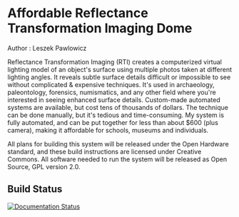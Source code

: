 # Affordable Reflectance Transformation Imaging Dome

Author : Leszek Pawlowicz

Reflectance Transformation Imaging (RTI) creates a computerized virtual lighting model of an object's surface using multiple photos taken at different lighting angles. It reveals subtle surface details difficult or impossible to see without complicated & expensive techniques. It's used in archaeology, paleontology, forensics, numismatics, and any other field where you're interested in seeing enhanced surface details. Custom-made automated systems are available, but cost tens of thousands of dollars. The technique can be done manually, but it's tedious and time-consuming. My system is fully automated, and can be put together for less than about $600 (plus camera), making it affordable for schools, museums and individuals.

All plans for building this system will be released under the Open Hardware standard, and these build instructions are licensed under Creative Commons. All software needed to run the system will be released as Open Source, GPL version 2.0.

## Build Status 

[![Documentation Status](https://readthedocs.org/projects/artid/badge/?version=latest)](http://artid.readthedocs.io/en/latest/?badge=latest)
